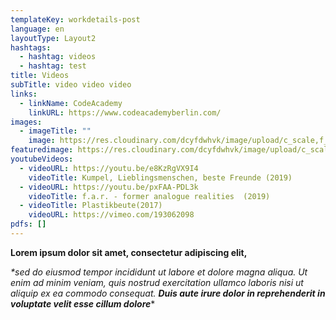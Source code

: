 ```yaml
---
templateKey: workdetails-post
language: en
layoutType: Layout2
hashtags:
  - hashtag: videos
  - hashtag: test
title: Videos
subTitle: video video video
links:
  - linkName: CodeAcademy
    linkURL: https://www.codeacademyberlin.com/
images:
  - imageTitle: ""
    image: https://res.cloudinary.com/dcyfdwhvk/image/upload/c_scale,f_auto,q_100,w_2400/v1627987224/Franziska/stream6_gi2dwi.png
featuredimage: https://res.cloudinary.com/dcyfdwhvk/image/upload/c_scale,f_auto,q_100,w_2400/v1627987224/Franziska/stream6_gi2dwi.png
youtubeVideos:
  - videoURL: https://youtu.be/e8KzRgVX9I4
    videoTitle: Kumpel, Lieblingsmenschen, beste Freunde (2019)
  - videoURL: https://youtu.be/pxFAA-PDL3k
    videoTitle: f.a.r. - former analogue realities  (2019)
  - videoTitle: Plastikbeute(2017)
    videoURL: https://vimeo.com/193062098
pdfs: []
---
```

**Lorem ipsum dolor sit amet, consectetur adipiscing elit,** 

*\*sed do eiusmod tempor incididunt ut labore et dolore magna aliqua. Ut enim ad minim veniam, quis nostrud exercitation ullamco laboris nisi ut aliquip ex ea commodo consequat. **Duis aute irure dolor in reprehenderit in voluptate velit esse cillum dolore****